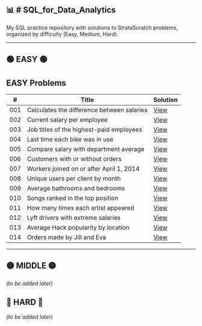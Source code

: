 ## 📊 # SQL_for_Data_Analytics
My SQL practice repository with solutions to StrataScratch problems, organized by difficulty (Easy, Medium, Hard).

---

## 🟢 EASY 🟢

## EASY Problems

| #   | Title                                         | Solution |
|-----|-----------------------------------------------|----------|
| 001 | Calculates the difference between salaries    | [View](EASY_Solutions.md#problem-linkedin-001--calculates-the-difference-between-the-highest-salaries) |
| 002 | Current salary per employee                   | [View](EASY_Solutions.md#problem-microsoft-002--find-current-salary-per-employee) |
| 003 | Job titles of the highest-paid employees      | [View](EASY_Solutions.md#problem-amazon-003--find-job-titles-of-the-highest-paid-employees) |
| 004 | Last time each bike was in use                | [View](EASY_Solutions.md#problem-doordash-004--find-the-last-time-each-bike-was-in-use) |
| 005 | Compare salary with department average        | [View](EASY_Solutions.md#problem-glassdoor-005--compare-employee-salary-with-department-average) |
| 006 | Customers with or without orders              | [View](EASY_Solutions.md#problem-apple-006--find-details-of-each-customer-with-or-without-orders) |
| 007 | Workers joined on or after April 1, 2014      | [View](EASY_Solutions.md#problem-amazon-007--find-number-of-workers-joined-on-or-after-april-1-2014) |
| 008 | Unique users per client by month              | [View](EASY_Solutions.md#problem-apple-008--number-of-unique-users-per-client-by-month) |
| 009 | Average bathrooms and bedrooms                | [View](EASY_Solutions.md#problem-airbnb-009--average-number-of-bathrooms-and-bedrooms) |
| 010 | Songs ranked in the top position              | [View](EASY_Solutions.md#problem-spotify-010--find-songs-ranked-in-the-top-position) |
| 011 | How many times each artist appeared           | [View](EASY_Solutions.md#problem-spotify-011--find-how-many-times-each-artist-appeared) |
| 012 | Lyft drivers with extreme salaries            | [View](EASY_Solutions.md#problem-lyft-012--lyft-drivers-with-extreme-salaries) |
| 013 | Average Hack popularity by location           | [View](EASY_Solutions.md#problem-meta-013--average-hack-popularity-by-location) |
| 014 | Orders made by Jill and Eva                   | [View](EASY_Solutions.md#problem-shopify-014--orders-made-by-jill-and-eva) |


---

## 🟡 MIDDLE 🟡
*(to be added later)*

## 🔴 HARD 🔴
*(to be added later)*
